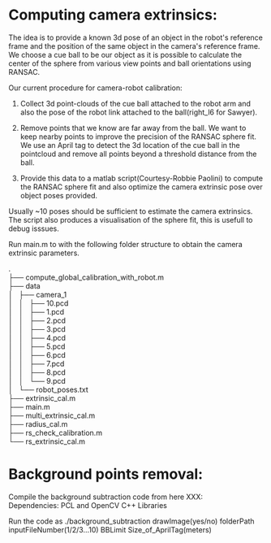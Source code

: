 # Computing camera extrinsics:

The idea is to provide a known 3d pose of an object in the robot's reference frame and the position of the same object in the camera's reference frame. We choose a cue ball to be our object as it is possible to calculate the center of the sphere from various view points and ball orientations using RANSAC.

Our current procedure for camera-robot calibration:

1. Collect 3d point-clouds of the cue ball attached to the robot arm and also the pose of the robot link attached to the ball(right_l6 for Sawyer). 

2. Remove points that we know are far away from the ball. We want to keep nearby points to improve the precision of the RANSAC sphere fit. We use an April tag to detect the 3d location of the cue ball in the pointcloud and remove all points beyond a threshold distance from the ball.

3. Provide this data to a matlab script(Courtesy-Robbie Paolini) to compute the RANSAC sphere fit and also optimize the camera extrinsic pose over object poses provided.

Usually ~10 poses should be sufficient to estimate the camera extrinsics. The script also produces a visualisation of the sphere fit, this is usefull to debug isssues.

Run main.m to with the following folder structure to obtain the camera extrinsic parameters. 

.  
├── compute_global_calibration_with_robot.m  
├── data  
│   ├── camera_1  
│   │   ├── 10.pcd  
│   │   ├── 1.pcd  
│   │   ├── 2.pcd  
│   │   ├── 3.pcd  
│   │   ├── 4.pcd  
│   │   ├── 5.pcd  
│   │   ├── 6.pcd  
│   │   ├── 7.pcd  
│   │   ├── 8.pcd  
│   │   └── 9.pcd  
│   └── robot_poses.txt  
├── extrinsic_cal.m  
├── main.m  
├── multi_extrinsic_cal.m  
├── radius_cal.m  
├── rs_check_calibration.m  
└── rs_extrinsic_cal.m  

# Background points removal:

Compile the background subtraction code from here XXX:   
Dependencies: PCL and OpenCV C++ Libraries

Run the code as ./background_subtraction drawImage(yes/no) folderPath inputFileNumber(1/2/3...10) BBLimit Size_of_AprilTag(meters)  


